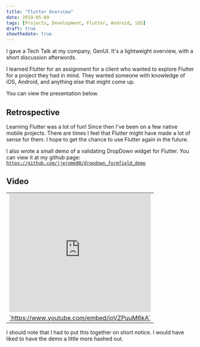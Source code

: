 ```yaml
---
title: "Flutter Overview"
date: 2019-05-09
tags: [Projects, Development, Flutter, Android, iOS]
draft: true
showthedate: true
---
```


I gave a Tech Talk at my company, GenUI.  It's a lightweight overview, with a short discussion afterwords.  

I learned Flutter for an assignment for a client who wanted to explore Flutter for a project they had in mind.  They wanted someone with knowledge of iOS, Android, and anything else that might come up.

You can view the presentation below.

## Retrospective

Learning Flutter was a lot of fun! Since then I've been on a few native mobile projects.  There are times I feel that Flutter might have made a lot of sense for them.  I hope to get the chance to use Flutter again in the future.

I also wrote a small demo of a validating DropDown widget for Flutter.  You can view it at my github page:
<a href="https://github.com/jjerome00/dropdown_formfield_demo" target="`_blank`">`https://github.com/jjerome00/dropdown_formfield_demo`</a>

## Video   

<table width="100%">
<tr align="center">
<td><iframe width="100%" height="315" src="https://www.youtube.com/embed/ioVZPuuM6kA" frameborder="0" allowfullscreen></iframe></td>
<tr>
<tr align="center">
<td><a href="https://www.youtube.com/embed/ioVZPuuM6kA" target="`_blank`">`https://www.youtube.com/embed/ioVZPuuM6kA`</a></td>
<tr>
</table>

I should note that I had to put this together on short notice.  I would have liked to have the demo a little more hashed out.

